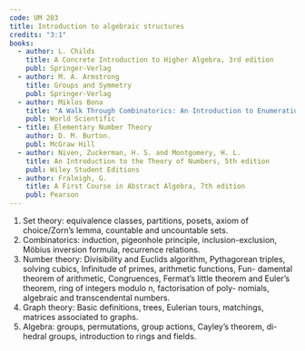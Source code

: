 ```yaml
---
code: UM 203
title: Introduction to algebraic structures
credits: "3:1"
books:
  - author: L. Childs
    title: A Concrete Introduction to Higher Algebra, 3rd edition
    publ: Springer-Verlag
  - author: M. A. Armstrong
    title: Groups and Symmetry
    publ: Springer-Verlag
  - author: Miklos Bona
    title: "A Walk Through Combinatorics: An Introduction to Enumeration and Graph Theory"
    publ: World Scientific
  - title: Elementary Number Theory
    author: D. M. Burton.
    publ: McGraw Hill
  - author: Niven, Zuckerman, H. S. and Montgomery, H. L.
    title: An Introduction to the Theory of Numbers, 5th edition
    publ: Wiley Student Editions
  - author: Fraleigh, G.
    title: A First Course in Abstract Algebra, 7th edition
    publ: Pearson
---
```


1. Set theory: equivalence classes, partitions, posets, axiom of choice/Zorn’s
lemma, countable and uncountable sets.
2. Combinatorics: induction, pigeonhole principle, inclusion-exclusion,
Möbius inversion formula, recurrence relations.
3. Number theory: Divisibility and Euclids algorithm, Pythagorean
triples, solving cubics, Infinitude of primes, arithmetic functions, Fun-
damental theorem of arithmetic, Congruences, Fermat’s little theorem
and Euler’s theorem, ring of integers modulo n, factorisation of poly-
nomials, algebraic and transcendental numbers.
4. Graph theory: Basic definitions, trees, Eulerian tours, matchings,
matrices associated to graphs.
5. Algebra: groups, permutations, group actions, Cayley’s theorem, di-
hedral groups, introduction to rings and fields.

